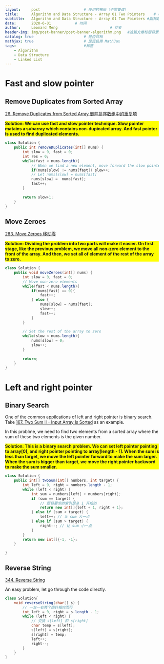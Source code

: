 ```yaml
---
layout:     post   				    # 使用的布局（不需要改）
title:      Algorithm and Data Structure - Array 01 Two Pointers   	# 标题 
subtitle:   Algorithm and Data Structure - Array 01 Two Pointers #副标题
date:       2020-6-01			# 时间
author:     Leonard Meng						# 作者
header-img: img/post-banner/post-banner-algorithm.png 	#这篇文章标题背景图片
catalog: true 						# 是否归档
mathjax: true                       # 是否启用 MathJax
tags:								#标签
    - Algorithm
    - Data Structure
    - Linked List
---
```


# Fast and slow pointer
## Remove Duplicates from Sorted Array
[26. Remove Duplicates from Sorted Array 删除排序数组中的重复项](https://leetcode.com/problems/remove-duplicates-from-sorted-array/)

<p style="background:yellow; font-weight:bold">
Solution: We can use fast and slow pointer technique. Slow pointer matains a subarray which contains non-dupicated array. And fast pointer is used to find duplicated elements.
</p>

```java
class Solution {
    public int removeDuplicates(int[] nums) {
        int slow = 0, fast = 0;
        int res = 0;
        while(fast < nums.length){
            // When we find a new element, move forward the slow pointer.
            if(nums[slow] != nums[fast]) slow++;
            // Let nums[slow] = nums[fast]
            nums[slow] =  nums[fast];
            fast++;
        }
        
        return slow+1;
    }
}
```
## Move Zeroes
[283. Move Zeroes 移动零](https://leetcode.com/problems/move-zeroes/)


<p style="background:yellow; font-weight:bold">
Solution: Dividing the problem into two parts will make it easier. On first stage, like the previous problem, we move all non-zero element to the front of the array. And then, we set all of element of the rest of the array to zero.
</p>

```java
class Solution {
    public void moveZeroes(int[] nums) {
        int slow = 0, fast = 0;
        // Move non-zero elements
        while(fast < nums.length){
            if(nums[fast] == 0){
                fast++;
            } else {
                nums[slow] = nums[fast];
                slow++;
                fast++;
            }
        }
        
        // Set the rest of the array to zero
        while(slow < nums.length){
            nums[slow] = 0;
            slow++;
        }
        
        return;
    }
}
```

# Left and right pointer

## Binary Search
One of the common appilcations of left and right pointer is binary search. Take [167. Two Sum II - Input Array Is Sorted](https://leetcode.com/problems/two-sum-ii-input-array-is-sorted/) as an example.

In this problme, we need to find two elements from a sorted array where the sum of these two elements is the given number.

<p style="background:yellow; font-weight:bold">
Solution: This is a binary search problem. We can set left pointer pointing to array[0], and right pointer pointing to array[length - 1]. When the sum is less than target, we move the left pointer forward to make the sum larger. When the sum is bigger than target, we move the right pointer backword to make the sum smaller.
</p>

```java
class Solution {
    public int[] twoSum(int[] numbers, int target) {
        int left = 0, right = numbers.length - 1;
        while (left < right) {
            int sum = numbers[left] + numbers[right];
            if (sum == target) {
                // 题目要求的索引是从 1 开始的
                return new int[]{left + 1, right + 1};
            } else if (sum < target) {
                left++; // 让 sum 大一点
            } else if (sum > target) {
                right--; // 让 sum 小一点
            }
        }
        return new int[]{-1, -1};
    }
    
}
```

## Reverse String
[344. Reverse String](https://leetcode.com/problems/reverse-string/)

An easy problem, let go through the code directly.

```java
class Solution{
    void reverseString(char[] s) {
        // 一左一右两个指针相向而行
        int left = 0, right = s.length - 1;
        while (left < right) {
            // 交换 s[left] 和 s[right]
            char temp = s[left];
            s[left] = s[right];
            s[right] = temp;
            left++;
            right--;
        }
    }
}

```